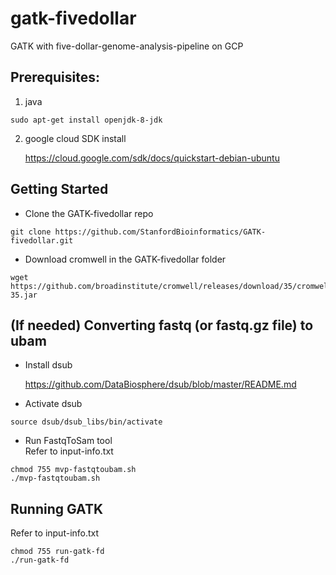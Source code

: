 # gatk-fivedollar
GATK with five-dollar-genome-analysis-pipeline on GCP


## Prerequisites: 

1. java 
```
sudo apt-get install openjdk-8-jdk
```

2. google cloud SDK install 
          
    https://cloud.google.com/sdk/docs/quickstart-debian-ubuntu


## Getting Started

* Clone the GATK-fivedollar repo

```
git clone https://github.com/StanfordBioinformatics/GATK-fivedollar.git
```

* Download cromwell in the GATK-fivedollar folder

```
wget https://github.com/broadinstitute/cromwell/releases/download/35/cromwell-35.jar
```

## (If needed) Converting fastq (or fastq.gz file) to ubam

* Install dsub

     https://github.com/DataBiosphere/dsub/blob/master/README.md 

* Activate dsub

```
source dsub/dsub_libs/bin/activate
```

* Run FastqToSam tool  
Refer to input-info.txt 
```
chmod 755 mvp-fastqtoubam.sh
./mvp-fastqtoubam.sh
```

## Running GATK
Refer to input-info.txt
```
chmod 755 run-gatk-fd
./run-gatk-fd
```


